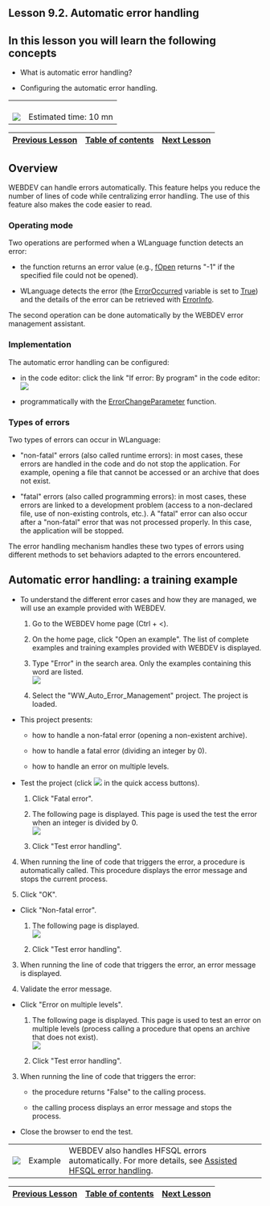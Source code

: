 
## Lesson 9.2. Automatic error handling


<a name="NOTE1"></a>
<a name="NOTE1_1"></a>


## In this lesson you will learn the following concepts
<a name="this_lesson_you_will_learn_the_following_concepts_ELTTEXTE000165"></a>


- What is automatic error handling?

- Configuring the automatic error handling.





|   |   |
| --- | --- |
| <br>![](https://doc.pcsoft.fr/en-US/images/image.awp?langid=3&name=dur%E9e.png)<br> | <br>Estimated time: 10 mn |

| [Previous Lesson](../TutoWB/1410087507.md) | [Table of contents](../TutoWB/1410087510.md) | [Next Lesson](../TutoWB/1410087509.md) |
| --- | --- | --- |





<a name="NOTE2"></a>
<a name="NOTE2_1"></a>


## Overview
<a name="overview_ELTTEXTE000212"></a>
WEBDEV can handle errors automatically. This feature helps you reduce the number of lines of code while centralizing error handling.
The use of this feature also makes the code easier to read.
<a name="NOTE2_2"></a>


### Operating mode
<a name="operating_mode_ELTPARAGRAPHE000030"></a>

Two operations are performed when a WLanguage function detects an error:

- the function returns an error value (e.g., [fOpen](../WDLang1/3036036.md) returns "-1" if the specified file could not be opened).

- WLanguage detects the error (the [ErrorOccurred](../WDLang1/3087001.md) variable is set to <u><u><u><u>True</u></u></u></u>) and the details of the error can be retrieved with [ErrorInfo](../WDLang1/3013008.md).




The second operation can be done automatically by the WEBDEV error management assistant.
<a name="NOTE2_3"></a>


### Implementation
<a name="implementation_ELTPARAGRAPHE000055"></a>

The automatic error handling can be configured:

- in the code editor: click the link "If error: By program" in the code editor: <br>![](https://doc.pcsoft.fr/en-US/images/image.awp?langid=3&name=P9_Gestion%20des%20erreurs%20-%201%20-%20HC%20N%B0002.jpg&type=thumb)


- programmatically with the [ErrorChangeParameter](../WDLang1/3034009.md) function.



<a name="NOTE2_4"></a>


### Types of errors
<a name="types_errors_ELTPARAGRAPHE000069"></a>

Two types of errors can occur in WLanguage:

- "non-fatal" errors (also called runtime errors): in most cases, these errors are handled in the code and do not stop the application. For example, opening a file that cannot be accessed or an archive that does not exist.

- "fatal" errors (also called programming errors): in most cases, these errors are linked to a development problem (access to a non-declared file, use of non-existing controls, etc.). A "fatal" error can also occur after a "non-fatal" error that was not processed properly. In this case, the application will be stopped.




The error handling mechanism handles these two types of errors using different methods to set behaviors adapted to the errors encountered.

<a name="NOTE3"></a>
<a name="NOTE3_1"></a>


## Automatic error handling: a training example
<a name="automatic_error_handling_training_example_ELTTEXTE000254"></a>


- To understand the different error cases and how they are managed, we will use an example provided with WEBDEV.

	1. Go to the WEBDEV home page (Ctrl + &lt;). 

	2. On the home page, click "Open an example". The list of complete examples and training examples provided with WEBDEV is displayed.

	3. Type "Error" in the search area. Only the examples containing this word are listed. <br>![](https://doc.pcsoft.fr/en-US/images/image.awp?langid=3&name=P9_Gestion%20des%20erreurs%20-%201%20-%20HC%20N%B0001.jpg&type=thumb)


	4. Select the "WW_Auto_Error_Management" project. The project is loaded.




- This project presents:

	- how to handle a non-fatal error (opening a non-existent archive).

	- how to handle a fatal error (dividing an integer by 0).

	- how to handle an error on multiple levels.







- Test the project (click ![](https://doc.pcsoft.fr/en-US/images/image.awp?langid=3&name=ICO_Go_Projet_WB_GAF.jpg) in the quick access buttons).

	1. Click "Fatal error".

	2. The following page is displayed. This page is used the test the error when an integer is divided by 0. <br>![](https://doc.pcsoft.fr/en-US/images/image.awp?langid=3&name=P9_Gestion%20des%20erreurs%20-%20HC%20N%B0001.jpg&type=thumb)


	3. Click "Test error handling".

4. When running the line of code that triggers the error, a procedure is automatically called. This procedure displays the error message and stops the current process.

5. Click "OK".




- Click "Non-fatal error".

	1. The following page is displayed. <br>![](https://doc.pcsoft.fr/en-US/images/image.awp?langid=3&name=P9_Gestion%20des%20erreurs%20-%20HC%20N%B0002.jpg&type=thumb)


	2. Click "Test error handling".

3. When running the line of code that triggers the error, an error message is displayed.

4. Validate the error message.






- Click "Error on multiple levels".

	1. The following page is displayed. This page is used to test an error on multiple levels (process calling a procedure that opens an archive that does not exist). <br>![](https://doc.pcsoft.fr/en-US/images/image.awp?langid=3&name=P9_Gestion%20des%20erreurs%20-%20HC%20N%B0003.jpg&type=thumb)


	2. Click "Test error handling".

3. When running the line of code that triggers the error:

	- the procedure returns "False" to the calling process.

	- the calling process displays an error message and stops the process.




- Close the browser to end the test.


|   |   |   |
| --- | --- | --- |
| ![](https://doc.pcsoft.fr/en-US/images/image.awp?langid=3&name=exemple-WB.png) | Example | WEBDEV also handles HFSQL errors automatically. For more details, see [Assisted HFSQL error handling](../WDLang4/3044188.md). |





| [Previous Lesson](../TutoWB/1410087507.md) | [Table of contents](../TutoWB/1410087510.md) | [Next Lesson](../TutoWB/1410087509.md) |
| --- | --- | --- |





